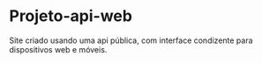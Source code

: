 # Projeto-api-web
Site criado usando uma api pública, com interface condizente para dispositivos web e móveis.
